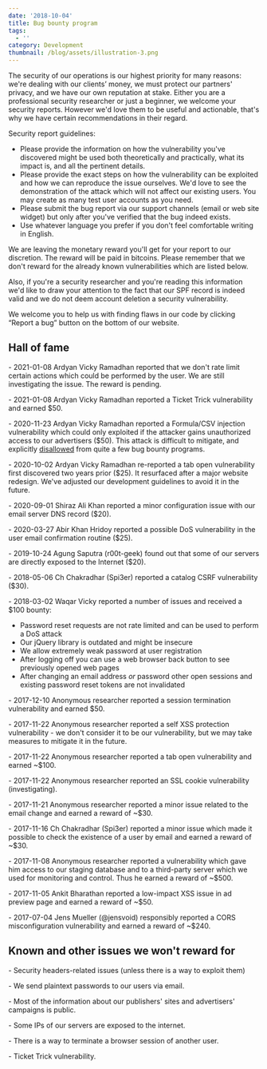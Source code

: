 ```yaml
---
date: '2018-10-04'
title: Bug bounty program
tags:
  - ''
category: Development
thumbnail: /blog/assets/illustration-3.png
---
```

The security of our operations is our highest priority for many reasons: we're dealing with our clients’ money, we must protect our partners' privacy, and we have our own reputation at stake. Either you are a professional security researcher or just a beginner, we welcome your security reports. However we'd love them to be useful and actionable, that's why we have certain recommendations in their regard.

  Security report guidelines:

* Please provide the information on how the vulnerability you've discovered might be used both theoretically and practically, what its impact is, and all the pertinent details.
* Please provide the exact steps on how the vulnerability can be exploited and how we can reproduce the issue ourselves. We'd love to see the demonstration of the attack which will not affect our existing users. You may create as many test user accounts as you need.
* Please submit the bug report via our support channels (email or web site widget) but only after you've verified that the bug indeed exists.
* Use whatever language you prefer if you don't feel comfortable writing in English.

We are leaving the monetary reward you'll get for your report to our discretion. The reward will be paid in bitcoins. Please remember that we don't reward for the already known vulnerabilities which are listed below.

Also, if you're a security researcher and you're reading this information we'd like to draw your attention to the fact that our SPF record is indeed valid and we do not deem account deletion a security vulnerability.

We welcome you to help us with finding flaws in our code by clicking “Report a bug” button on the bottom of our website.

## Hall of fame

\- 2021-01-08 Ardyan Vicky Ramadhan reported that we don't rate limit certain actions which could be performed by the user. We are still investigating the issue. The reward is pending.

\- 2021-01-08 Ardyan Vicky Ramadhan reported a Ticket Trick vulnerability and earned $50.

\- 2020-11-23 Ardyan Vicky Ramadhan reported a Formula/CSV injection vulnerability which could only exploited if the attacker gains unauthorized access to our advertisers ($50). This attack is difficult to mitigate, and explicitly [disallowed](https://owasp.org/www-community/attacks/CSV_Injection) from quite a few bug bounty programs.

\- 2020-10-02 Ardyan Vicky Ramadhan re-reported a tab open vulnerability first discovered two years prior ($25). It resurfaced after a major website redesign. We've adjusted our development guidelines to avoid it in the future.

\- 2020-09-01 Shiraz Ali Khan reported a minor configuration issue with our email server DNS record ($20).

\- 2020-03-27 Abir Khan Hridoy reported a possible DoS vulnerability in the user email confirmation routine ($25).

\- 2019-10-24 Agung Saputra (r00t-geek) found out that some of our servers are directly exposed to the Internet ($20).

\- 2018-05-06  Ch Chakradhar (Spi3er) reported a catalog CSRF vulnerability ($30).

\- 2018-03-02 Waqar Vicky reported a number of issues and received a $100 bounty:

* Password reset requests are not rate limited and can be used to perform a DoS attack
* Our jQuery library is outdated and might be insecure
* We allow extremely weak password at user registration
* After logging off you can use a web browser back button to see previously opened web pages
* After changing an email address _or_ password other open sessions and existing password reset tokens are not invalidated

\- 2017-12-10 Anonymous researcher reported a session termination vulnerability and earned $50.

\- 2017-11-22 Anonymous researcher reported a self XSS protection vulnerability - we don't consider it to be our vulnerability, but we may take measures to mitigate it in the future.

\- 2017-11-22 Anonymous researcher reported a tab open vulnerability and earned ~$100.

\- 2017-11-22 Anonymous researcher reported an SSL cookie vulnerability (investigating).

\- 2017-11-21 Anonymous researcher reported a minor issue related to the email change and earned a reward of ~$30.

\- 2017-11-16 Ch Chakradhar (Spi3er) reported a minor issue which made it possible to check the existence of a user by email and earned a reward of ~$30.

\- 2017-11-08 Anonymous researcher reported a vulnerability which gave him access to our staging database and to a third-party server which we used for monitoring and control. Thus he earned a reward of ~$500.

\- 2017-11-05 Ankit Bharathan reported a low-impact XSS issue in ad preview page and earned a reward of ~$50.

\- 2017-07-04 Jens Mueller (@jensvoid) responsibly reported a CORS misconfiguration vulnerability and earned a reward of ~$240.

## Known and other issues we won't reward for

\- Security headers-related issues (unless there is a way to exploit them)

\- We send plaintext passwords to our users via email.

\- Most of the information about our publishers' sites and advertisers' campaigns is public.

\- Some IPs of our servers are exposed to the internet.

\- There is a way to terminate a browser session of another user.

\- Ticket Trick vulnerability.

